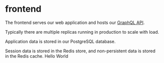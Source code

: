 # frontend

The frontend serves our web application and hosts our [GraphQL API](../../doc/api/graphql/index.md).

Typically there are multiple replicas running in production to scale with load.

Application data is stored in our PostgreSQL database.

Session data is stored in the Redis store, and non-persistent data is stored in the Redis cache.
Hello World
